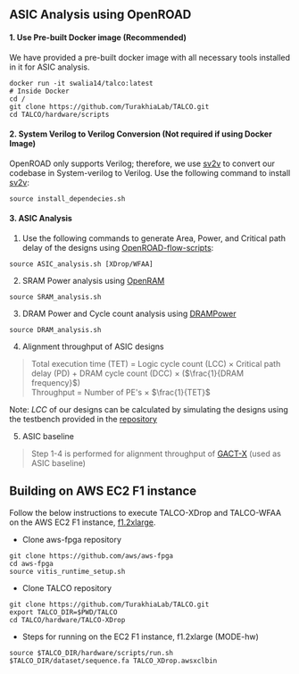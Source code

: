 
## ASIC Analysis using OpenROAD

#### 1. Use Pre-built Docker image (Recommended)
We have provided a pre-built docker image with all necessary tools installed in it for ASIC analysis. 
```
docker run -it swalia14/talco:latest
# Inside Docker
cd /
git clone https://github.com/TurakhiaLab/TALCO.git
cd TALCO/hardware/scripts
```

#### 2. System Verilog to Verilog Conversion (Not required if using Docker Image)

OpenROAD only supports Verilog; therefore, we use [sv2v](https://github.com/zachjs/sv2v.git) to convert our codebase in System-verilog to Verilog. Use the following command to install [sv2v](https://github.com/zachjs/sv2v.git):
```
source install_dependecies.sh
```

#### 3. ASIC Analysis
1. Use the following commands to generate Area, Power, and Critical path delay of the designs using [OpenROAD-flow-scripts](https://github.com/The-OpenROAD-Project/OpenROAD-flow-scripts/tree/master):
```
source ASIC_analysis.sh [XDrop/WFAA]
```

2. SRAM Power analysis using [OpenRAM](https://github.com/VLSIDA/OpenRAM/tree/stable)
```
source SRAM_analysis.sh
```

3. DRAM Power and Cycle count analysis using [DRAMPower](https://github.com/tukl-msd/DRAMPower)
```
source DRAM_analysis.sh
```

4. Alignment throughput of ASIC designs

> Total execution time (TET) $=$ Logic cycle count (LCC) $\times$ Critical path delay (PD) $+$ DRAM cycle count (DCC) $\times$ ($\frac{1}{DRAM frequency}$)  
> Throughput $=$ Number of PE's $\times$ $\frac{1}{TET}$

Note: $LCC$ of our designs can be calculated by simulating the designs using the testbench provided in the [repository](./hardware/TALCO-XDrop/hdl/) 

5. ASIC baseline 
> Step 1-4 is performed for alignment throughput of [GACT-X](https://github.com/gsneha26/Darwin-WGA/tree/master/src/hdl/GACTX) (used as ASIC baseline) 

## Building on AWS EC2 F1 instance
Follow the below instructions to execute TALCO-XDrop and TALCO-WFAA on the AWS EC2 F1 instance, [f1.2xlarge]().

* Clone aws-fpga repository
```
git clone https://github.com/aws/aws-fpga
cd aws-fpga
source vitis_runtime_setup.sh
```

* Clone TALCO repository
```
git clone https://github.com/TurakhiaLab/TALCO.git
export TALCO_DIR=$PWD/TALCO
cd TALCO/hardware/TALCO-XDrop
```

* Steps for running on the EC2 F1 instance, f1.2xlarge (MODE-hw)
```
source $TALCO_DIR/hardware/scripts/run.sh
$TALCO_DIR/dataset/sequence.fa TALCO_XDrop.awsxclbin
``````
